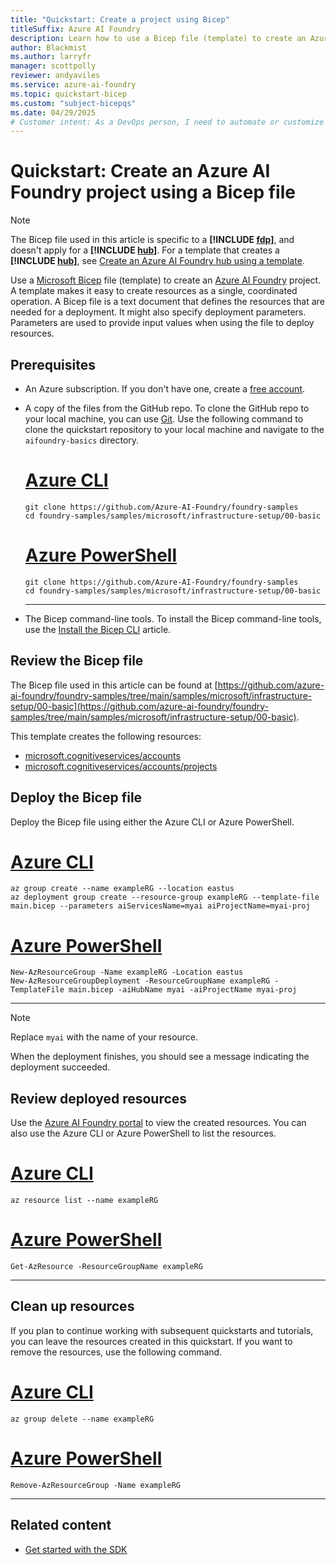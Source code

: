 ```yaml
---
title: "Quickstart: Create a project using Bicep"
titleSuffix: Azure AI Foundry
description: Learn how to use a Bicep file (template) to create an Azure AI Foundry project in your Azure subscription.
author: Blackmist
ms.author: larryfr
manager: scottpolly
reviewer: andyaviles
ms.service: azure-ai-foundry
ms.topic: quickstart-bicep
ms.custom: "subject-bicepqs"
ms.date: 04/29/2025
# Customer intent: As a DevOps person, I need to automate or customize the creation of a hub by using templates.
---
```


# Quickstart: Create an Azure AI Foundry project using a Bicep file

> [!NOTE]
> The Bicep file used in this article is specific to a **[!INCLUDE [fdp](../includes/fdp-project-name.md)]**, and doesn't apply for a **[!INCLUDE [hub](../includes/hub-project-name.md)]**. For a template that creates a **[!INCLUDE [hub](../includes/hub-project-name.md)]**, see [Create an Azure AI Foundry hub using a template](create-azure-ai-hub-template.md).

Use a [Microsoft Bicep](/azure/azure-resource-manager/bicep/overview) file (template) to create an [Azure AI Foundry](https://ai.azure.com) project. A template makes it easy to create resources as a single, coordinated operation. A Bicep file is a text document that defines the resources that are needed for a deployment. It might also specify deployment parameters. Parameters are used to provide input values when using the file to deploy resources.

## Prerequisites

- An Azure subscription. If you don't have one, create a [free account](https://azure.microsoft.com/free/).

- A copy of the files from the GitHub repo. To clone the GitHub repo to your local machine, you can use [Git](https://git-scm.com/). Use the following command to clone the quickstart repository to your local machine and navigate to the `aifoundry-basics` directory.

    # [Azure CLI](#tab/cli)

    ```azurecli
    git clone https://github.com/Azure-AI-Foundry/foundry-samples
    cd foundry-samples/samples/microsoft/infrastructure-setup/00-basic
    ```

    # [Azure PowerShell](#tab/powershell)

    ```azurepowershell
    git clone https://github.com/Azure-AI-Foundry/foundry-samples
    cd foundry-samples/samples/microsoft/infrastructure-setup/00-basic
    ```

    ---

- The Bicep command-line tools. To install the Bicep command-line tools, use the [Install the Bicep CLI](/azure/azure-resource-manager/bicep/install) article.

## Review the Bicep file

The Bicep file used in this article can be found at [https://github.com/azure-ai-foundry/foundry-samples/tree/main/samples/microsoft/infrastructure-setup/00-basic](https://github.com/azure-ai-foundry/foundry-samples/tree/main/samples/microsoft/infrastructure-setup/00-basic).

This template creates the following resources:

- [microsoft.cognitiveservices/accounts](/azure/templates/microsoft.cognitiveservices/accounts?pivots=deployment-language-bicep)
- [microsoft.cognitiveservices/accounts/projects](/azure/templates/microsoft.cognitiveservices/accounts/projects?pivots=deployment-language-bicep)


## Deploy the Bicep file

Deploy the Bicep file using either the Azure CLI or Azure PowerShell.

# [Azure CLI](#tab/cli)

```azurecli
az group create --name exampleRG --location eastus
az deployment group create --resource-group exampleRG --template-file main.bicep --parameters aiServicesName=myai aiProjectName=myai-proj 
```

# [Azure PowerShell](#tab/powershell)

```azurepowershell
New-AzResourceGroup -Name exampleRG -Location eastus
New-AzResourceGroupDeployment -ResourceGroupName exampleRG -TemplateFile main.bicep -aiHubName myai -aiProjectName myai-proj
```

---

> [!NOTE]
> Replace `myai` with the name of your resource.

When the deployment finishes, you should see a message indicating the deployment succeeded.

## Review deployed resources

Use the [Azure AI Foundry portal](https://ai.azure.com) to view the created resources. You can also use the Azure CLI or Azure PowerShell to list the resources.

# [Azure CLI](#tab/cli)

```azurecli
az resource list --name exampleRG
```

# [Azure PowerShell](#tab/powershell)

```azurepowershell
Get-AzResource -ResourceGroupName exampleRG
```

---

## Clean up resources

If you plan to continue working with subsequent quickstarts and tutorials, you can leave the resources created in this quickstart. If you want to remove the resources, use the following command.

# [Azure CLI](#tab/cli)

```azurecli
az group delete --name exampleRG
```

# [Azure PowerShell](#tab/powershell)

```azurepowershell
Remove-AzResourceGroup -Name exampleRG
```

---

## Related content

- [Get started with the SDK](../quickstarts//get-started-code.md?pivots=fdp-project)
